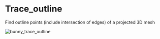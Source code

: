 # Trace_outline

Find outline points (include intersection of edges) of a projected 3D mesh

![bunny_trace_outline](https://user-images.githubusercontent.com/80449377/115110785-bcc43300-9faf-11eb-9fec-fcec703ced78.png)
